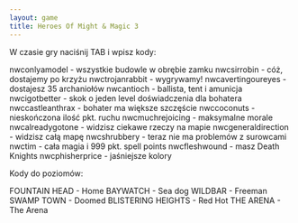 ```yaml
---
layout: game
title: Heroes Of Might & Magic 3
---
```


W czasie gry naciśnij TAB i wpisz kody:

nwconlyamodel 		- wszystkie budowle w obrębie zamku
nwcsirrobin 		- cóż, dostajemy po krzyżu
nwctrojanrabbit 		- wygrywamy!
nwcavertingoureyes 	- dostajesz 35 archaniołów
nwcantioch 			- ballista, tent i amunicja
nwcigotbetter 		- skok o jeden level doświadczenia dla 
bohatera 
nwccastleanthrax 		- bohater ma większe szczęście
nwccoconuts 		- nieskończona ilość pkt. ruchu 
nwcmuchrejoicing 		- maksymalne morale
nwcalreadygotone 		- widzisz ciekawe rzeczy na mapie 
nwcgeneraldirection 	- widzisz całą mapę
nwcshrubbery 		- teraz nie ma problemów z surowcami
nwctim 			- cała magia i 999 pkt. spell points
nwcfleshwound 		- masz  Death Knights
nwcphisherprice 		- jaśniejsze kolory

Kody do poziomów:

FOUNTAIN HEAD		- Home
BAYWATCH			- Sea dog
WILDBAR			- Freeman
SWAMP TOWN			- Doomed
BLISTERING HEIGHTS	- Red Hot
THE ARENA			- The Arena
